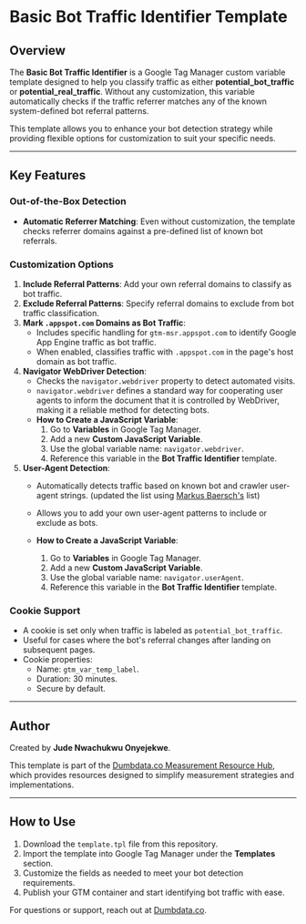 # Basic Bot Traffic Identifier Template

## Overview

The **Basic Bot Traffic Identifier** is a Google Tag Manager custom variable template designed to help you classify traffic as either **potential_bot_traffic** or **potential_real_traffic**. Without any customization, this variable automatically checks if the traffic referrer matches any of the known system-defined bot referral patterns.

This template allows you to enhance your bot detection strategy while providing flexible options for customization to suit your specific needs.

---

## Key Features

### Out-of-the-Box Detection
- **Automatic Referrer Matching**: Even without customization, the template checks referrer domains against a pre-defined list of known bot referrals.

### Customization Options
1. **Include Referral Patterns**: Add your own referral domains to classify as bot traffic.
2. **Exclude Referral Patterns**: Specify referral domains to exclude from bot traffic classification.
3. **Mark `.appspot.com` Domains as Bot Traffic**:
   - Includes specific handling for `gtm-msr.appspot.com` to identify Google App Engine traffic as bot traffic.
   - When enabled, classifies traffic with `.appspot.com` in the page's host domain as bot traffic.
4. **Navigator WebDriver Detection**:
   - Checks the `navigator.webdriver` property to detect automated visits.
   - `navigator.webdriver` defines a standard way for cooperating user agents to inform the document that it is controlled by WebDriver, making it a reliable method for detecting bots.
   - **How to Create a JavaScript Variable**:
     1. Go to **Variables** in Google Tag Manager.
     2. Add a new **Custom JavaScript Variable**.
     3. Use the global variable name: `navigator.webdriver`.
     4. Reference this variable in the **Bot Traffic Identifier** template.
5. **User-Agent Detection**:
   - Automatically detects traffic based on known bot and crawler user-agent strings. (updated the list using [Markus Baersch's](https://www.linkedin.com/in/markusbaersch/)
  list)

   - Allows you to add your own user-agent patterns to include or exclude as bots.
   - **How to Create a JavaScript Variable**:
     1. Go to **Variables** in Google Tag Manager.
     2. Add a new **Custom JavaScript Variable**.
     3. Use the global variable name: `navigator.userAgent`.
     4. Reference this variable in the **Bot Traffic Identifier** template.

### Cookie Support
- A cookie is set only when traffic is labeled as `potential_bot_traffic`.
- Useful for cases where the bot's referral changes after landing on subsequent pages.
- Cookie properties:
  - Name: `gtm_var_temp_label`.
  - Duration: 30 minutes.
  - Secure by default.

---

## Author

Created by **Jude Nwachukwu Onyejekwe**.

This template is part of the [Dumbdata.co Measurement Resource Hub](https://dumbdata.co), which provides resources designed to simplify measurement strategies and implementations.

---

## How to Use
1. Download the `template.tpl` file from this repository.
2. Import the template into Google Tag Manager under the **Templates** section.
3. Customize the fields as needed to meet your bot detection requirements.
4. Publish your GTM container and start identifying bot traffic with ease.

For questions or support, reach out at [Dumbdata.co](https://dumbdata.co).
